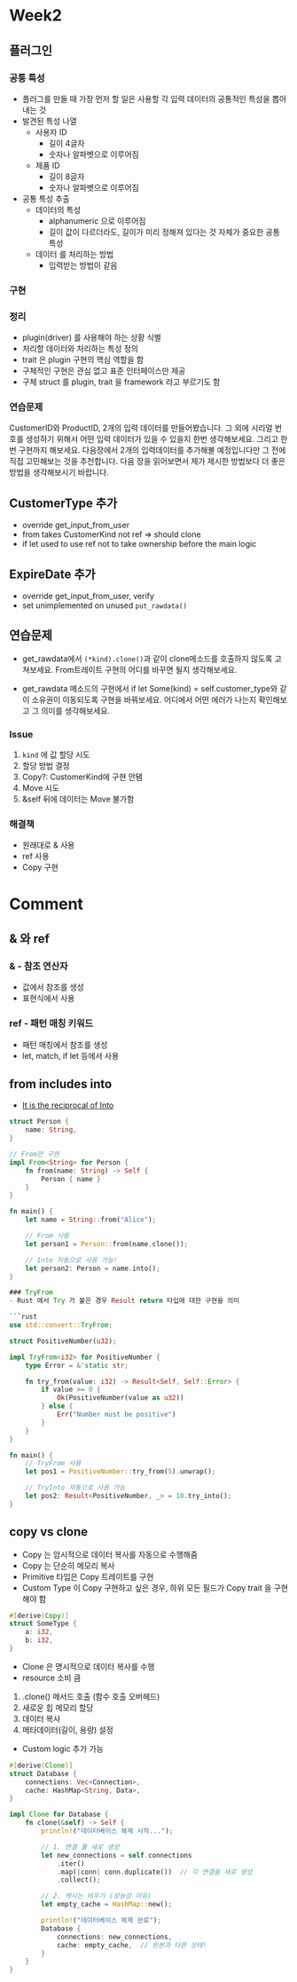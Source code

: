 # Week2

## 플러그인

### 공통 특성

- 플러그를 만들 때 가장 먼저 할 일은 사용할 각 입력 데이터의 공통적인 특성을 뽑아 내는 것
- 발견된 특성 나열
  - 사용자 ID
    - 길이 4글자
    - 숫자나 알파벳으로 이루어짐
  - 제품 ID
    - 길이 8글자
    - 숫자나 알파벳으로 이루어짐
- 공통 특성 추출
  - 데이터의 특성
    - alphanumeric 으로 이루어짐
    - 길이 값이 다르더라도, 길이가 미리 정해져 있다는 것 자체가 중요한 공통 특성
  - 데이터 를 처리하는 방법
    - 입력받는 방법이 같음

### 구현

### 정리

- plugin(driver) 를 사용해야 하는 상황 식별
- 처리할 데이터와 처리하는 특성 정의
- trait 은 plugin 구현의 핵심 역할을 함
- 구체적인 구현은 관심 없고 표준 인터페이스만 제공
- 구체 struct 를 plugin, trait 을 framework 라고 부르기도 함

### 연습문제

CustomerID와 ProductID, 2개의 입력 데이터를 만들어봤습니다. 그 외에 시리얼 번호를 생성하기 위해서 어떤 입력 데이터가 있을 수 있을지 한번 생각해보세요. 그리고 한번 구현까지 해보세요. 다음장에서 2개의 입력데이터를 추가해볼 예정입니다만 그 전에 직접 고민해보는 것을 추천합니다. 다음 장을 읽어보면서 제가 제시한 방법보다 더 좋은 방법을 생각해보시기 바랍니다.

## CustomerType 추가

- override get_input_from_user
- from takes CustomerKind not ref => should clone
- if let used to use ref not to take ownership before the main logic

## ExpireDate 추가

- override get_input_from_user, verify
- set unimplemented on unused `put_rawdata()`

## 연습문제

- get_rawdata에서 `(*kind).clone()`과 같이 clone메소드를 호출하지 않도록 고쳐보세요. From트레이트 구현의 어디를 바꾸면 될지 생각해보세요.

- get_rawdata 메소드의 구현에서 if let Some(kind) = self.customer_type와 같이 소유권이 이동되도록 구현을 바꿔보세요. 어디에서 어떤 에러가 나는지 확인해보고 그 의미를 생각해보세요.

### Issue

1. `kind` 에 값 할당 시도
2. 할당 방법 결정
3. Copy?: CustomerKind에 구현 안됌
4. Move 시도
5. &self 뒤에 데이터는 Move 불가함

### 해결책

- 원래대로 & 사용
- ref 사용
- Copy 구현

# Comment

## & 와 ref

### & - 참조 연산자

- 값에서 참조를 생성
- 표현식에서 사용

### ref - 패턴 매칭 키워드

- 패턴 매칭에서 참조를 생성
- let, match, if let 등에서 사용

## from includes into

- [It is the reciprocal of Into](https://doc.rust-lang.org/std/convert/trait.From.html)

````rust
struct Person {
    name: String,
}

// From만 구현
impl From<String> for Person {
    fn from(name: String) -> Self {
        Person { name }
    }
}

fn main() {
    let name = String::from("Alice");

    // From 사용
    let person1 = Person::from(name.clone());

    // Into 자동으로 사용 가능!
    let person2: Person = name.into();
}

### TryFrom
- Rust 에서 Try 가 붙은 경우 Result return 타입에 대한 구현을 의미

```rust
use std::convert::TryFrom;

struct PositiveNumber(u32);

impl TryFrom<i32> for PositiveNumber {
    type Error = &'static str;

    fn try_from(value: i32) -> Result<Self, Self::Error> {
        if value >= 0 {
            Ok(PositiveNumber(value as u32))
        } else {
            Err("Number must be positive")
        }
    }
}

fn main() {
    // TryFrom 사용
    let pos1 = PositiveNumber::try_from(5).unwrap();

    // TryInto 자동으로 사용 가능
    let pos2: Result<PositiveNumber, _> = 10.try_into();
}
````

## copy vs clone

- Copy 는 암시적으로 데이터 복사를 자동으로 수행해줌
- Copy 는 단순히 메모리 복사
- Primitive 타입은 Copy 트레이트를 구현
- Custom Type 이 Copy 구현하고 싶은 경우, 하위 모든 필드가 Copy trait 을 구현해야 함

```rs
#[derive(Copy)]
struct SomeType {
    a: i32,
    b: i32,
}
```

- Clone 은 명시적으로 데이터 복사를 수행
- resource 소비 큼

1. .clone() 메서드 호출 (함수 호출 오버헤드)
2. 새로운 힙 메모리 할당
3. 데이터 복사
4. 메타데이터(길이, 용량) 설정

- Custom logic 추가 가능

```rs
#[derive(Clone)]
struct Database {
    connections: Vec<Connection>,
    cache: HashMap<String, Data>,
}

impl Clone for Database {
    fn clone(&self) -> Self {
        println!("데이터베이스 복제 시작...");

        // 1. 연결 풀 새로 생성
        let new_connections = self.connections
            .iter()
            .map(|conn| conn.duplicate())  // 각 연결을 새로 생성
            .collect();

        // 2. 캐시는 비우기 (성능상 이유)
        let empty_cache = HashMap::new();

        println!("데이터베이스 복제 완료");
        Database {
            connections: new_connections,
            cache: empty_cache,  // 원본과 다른 상태!
        }
    }
}
```
